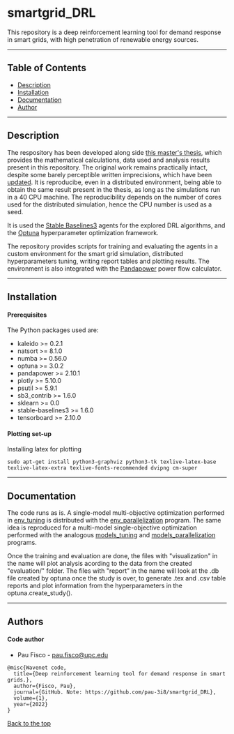 # smartgrid_DRL

This repository is a deep reinforcement learning tool for demand response in smart grids, with high penetration of renewable energy sources.
___

## Table of Contents

- [Description](#description)
- [Installation](#installation)
- [Documentation](#documentation)
- [Author](#author)
___

## Description

The respository has been developed along side [this master's thesis](https://upcommons.upc.edu/handle/2117/374273), which provides the mathematical calculations, data used and analysis results present in this repository. The original work remains practically intact, despite some barely perceptible written imprecisions, which have been [updated](https://github.com/pau-3i8/smartgrid_DRL/tree/main/master_thesis). It is reproducibe, even in a distributed environment, being able to obtain the same result present in the thesis, as long as the simulations run in a 40 CPU machine. The reproducibility depends on the number of cores used for the distributed simulation, hence the CPU number is used as a seed.

It is used the [Stable Baselines3](https://github.com/DLR-RM/stable-baselines3) agents for the explored DRL algorithms, and the [Optuna](https://github.com/optuna/optuna) hyperparameter optimization framework.

The repository provides scripts for training and evaluating the agents in a custom environment for the smart grid simulation, distributed hyperparameters tuning, writing report tables and plotting results. The environment is also integrated with the [Pandapower](https://github.com/e2nIEE/pandapower) power flow calculator.
___

## Installation

#### Prerequisites

The Python packages used are:
- kaleido >= 0.2.1
- natsort >= 8.1.0
- numba >= 0.56.0
- optuna >= 3.0.2
- pandapower >= 2.10.1
- plotly >= 5.10.0
- psutil >= 5.9.1
- sb3_contrib >= 1.6.0
- sklearn >= 0.0
- stable-baselines3 >= 1.6.0
- tensorboard >= 2.10.0

#### Plotting set-up

Installing latex for plotting
```
sudo apt-get install python3-graphviz python3-tk texlive-latex-base texlive-latex-extra texlive-fonts-recommended dvipng cm-super
```
___

## Documentation

The code runs as is. A single-model multi-objective optimization performed in [env_tuning](https://github.com/pau-3i8/smartgrid_DRL/tree/main/intrinsic_param_study/env_tuning.py) is distributed with the [env_parallelization](https://github.com/pau-3i8/smartgrid_DRL/tree/main/intrinsic_param_study/env_parallelization.py) program. The same idea is reproduced for a multi-model single-objective optimization performed with the analogous [models_tuning](https://github.com/pau-3i8/smartgrid_DRL/tree/main/models_study/models_tuning.py) and [models_parallelization](https://github.com/pau-3i8/smartgrid_DRL/tree/main/models_study/models_parallelization.py) programs.

Once the training and evaluation are done, the files with "visualization" in the name will plot analysis acording to the data from the created "evaluation/" folder. The files with "report" in the name will look at the .db file created by optuna once the study is over, to generate .tex and .csv table reports and plot information from the hyperparameters in the optuna.create_study().
___

## Authors

#### Code author

- Pau Fisco - pau.fisco@upc.edu

```
@misc{Wavenet code,
  title={Deep reinforcement learning tool for demand response in smart grids.},
  author={Fisco, Pau},
  journal={GitHub. Note: https://github.com/pau-3i8/smartgrid_DRL},
  volume={1},
  year={2022}
}
```

[Back to the top](#smartgrid_DRL)
